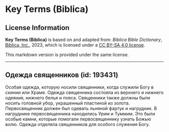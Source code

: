 # Key Terms (Biblica)

## License Information

**Key Terms (Biblica)** is based on and adapted from: _Biblica Bible Dictionary_, [Biblica, Inc.](https://www.biblica.com/), 2023, which is licensed under a [CC BY-SA 4.0 license](https://creativecommons.org/licenses/by-sa/4.0/legalcode.en).

This markdown version is provided under the same license.



--------------------------------

## Одежда священников (id: 193431)

Особая одежда, которую носили священники, когда служили Богу в скинии или Храме. Одежда священника состояла из верхнего и нижнего одеяния, нижнего белья и пояса. Священники также должны были носить головной убор, украшенный пластиной из золота. Первосвященник должен был одевать льняной фартук и нагрудник. В нагруднике первосвященника находились Урим и Туммим. Это были особые камни, которые помогали первосвященнику узнать Божью волю. Одежда отделяла священников для особого служения Богу.


